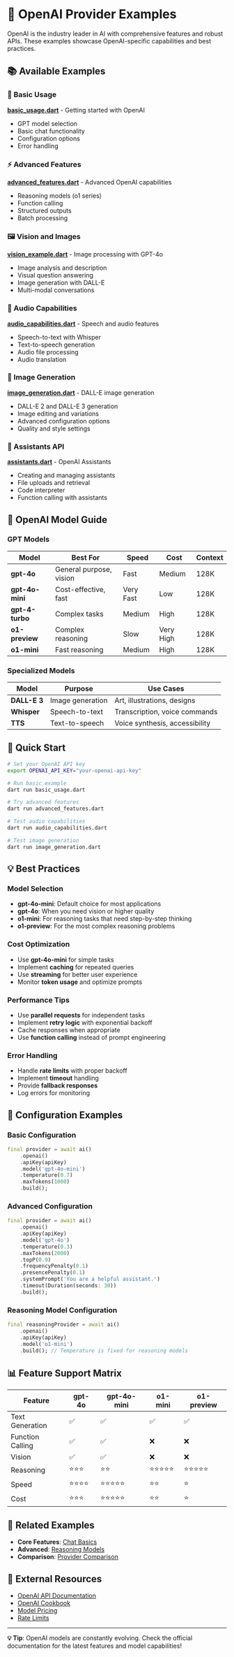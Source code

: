 # 🔵 OpenAI Provider Examples

OpenAI is the industry leader in AI with comprehensive features and robust APIs. These examples showcase OpenAI-specific capabilities and best practices.

## 📚 Available Examples

### 🚀 Basic Usage
**[basic_usage.dart](basic_usage.dart)** - Getting started with OpenAI
- GPT model selection
- Basic chat functionality
- Configuration options
- Error handling

### ⚡ Advanced Features
**[advanced_features.dart](advanced_features.dart)** - Advanced OpenAI capabilities
- Reasoning models (o1 series)
- Function calling
- Structured outputs
- Batch processing

### 🖼️ Vision and Images
**[vision_example.dart](vision_example.dart)** - Image processing with GPT-4o
- Image analysis and description
- Visual question answering
- Image generation with DALL-E
- Multi-modal conversations

### 🎵 Audio Capabilities
**[audio_capabilities.dart](audio_capabilities.dart)** - Speech and audio features
- Speech-to-text with Whisper
- Text-to-speech generation
- Audio file processing
- Audio translation

### 🎨 Image Generation
**[image_generation.dart](image_generation.dart)** - DALL-E image generation
- DALL-E 2 and DALL-E 3 generation
- Image editing and variations
- Advanced configuration options
- Quality and style settings

### 🤖 Assistants API
**[assistants.dart](assistants.dart)** - OpenAI Assistants
- Creating and managing assistants
- File uploads and retrieval
- Code interpreter
- Function calling with assistants

## 🎯 OpenAI Model Guide

### GPT Models

| Model | Best For | Speed | Cost | Context |
|-------|----------|-------|------|---------|
| **gpt-4o** | General purpose, vision | Fast | Medium | 128K |
| **gpt-4o-mini** | Cost-effective, fast | Very Fast | Low | 128K |
| **gpt-4-turbo** | Complex tasks | Medium | High | 128K |
| **o1-preview** | Complex reasoning | Slow | Very High | 128K |
| **o1-mini** | Fast reasoning | Medium | High | 128K |

### Specialized Models

| Model | Purpose | Use Cases |
|-------|---------|-----------|
| **DALL-E 3** | Image generation | Art, illustrations, designs |
| **Whisper** | Speech-to-text | Transcription, voice commands |
| **TTS** | Text-to-speech | Voice synthesis, accessibility |

## 🚀 Quick Start

```bash
# Set your OpenAI API key
export OPENAI_API_KEY="your-openai-api-key"

# Run basic example
dart run basic_usage.dart

# Try advanced features
dart run advanced_features.dart

# Test audio capabilities
dart run audio_capabilities.dart

# Test image generation
dart run image_generation.dart
```

## 💡 Best Practices

### Model Selection
- **gpt-4o-mini**: Default choice for most applications
- **gpt-4o**: When you need vision or higher quality
- **o1-mini**: For reasoning tasks that need step-by-step thinking
- **o1-preview**: For the most complex reasoning problems

### Cost Optimization
- Use **gpt-4o-mini** for simple tasks
- Implement **caching** for repeated queries
- Use **streaming** for better user experience
- Monitor **token usage** and optimize prompts

### Performance Tips
- Use **parallel requests** for independent tasks
- Implement **retry logic** with exponential backoff
- Cache responses when appropriate
- Use **function calling** instead of prompt engineering

### Error Handling
- Handle **rate limits** with proper backoff
- Implement **timeout** handling
- Provide **fallback responses**
- Log errors for monitoring

## 🔧 Configuration Examples

### Basic Configuration
```dart
final provider = await ai()
    .openai()
    .apiKey(apiKey)
    .model('gpt-4o-mini')
    .temperature(0.7)
    .maxTokens(1000)
    .build();
```

### Advanced Configuration
```dart
final provider = await ai()
    .openai()
    .apiKey(apiKey)
    .model('gpt-4o')
    .temperature(0.3)
    .maxTokens(2000)
    .topP(0.9)
    .frequencyPenalty(0.1)
    .presencePenalty(0.1)
    .systemPrompt('You are a helpful assistant.')
    .timeout(Duration(seconds: 30))
    .build();
```

### Reasoning Model Configuration
```dart
final reasoningProvider = await ai()
    .openai()
    .apiKey(apiKey)
    .model('o1-mini')
    .build(); // Temperature is fixed for reasoning models
```

## 📊 Feature Support Matrix

| Feature | gpt-4o | gpt-4o-mini | o1-mini | o1-preview |
|---------|--------|-------------|---------|------------|
| Text Generation | ✅ | ✅ | ✅ | ✅ |
| Function Calling | ✅ | ✅ | ❌ | ❌ |
| Vision | ✅ | ✅ | ❌ | ❌ |
| Reasoning | ⭐⭐⭐ | ⭐⭐ | ⭐⭐⭐⭐⭐ | ⭐⭐⭐⭐⭐ |
| Speed | ⭐⭐⭐⭐ | ⭐⭐⭐⭐⭐ | ⭐⭐ | ⭐ |
| Cost | ⭐⭐⭐ | ⭐⭐⭐⭐⭐ | ⭐⭐ | ⭐ |

## 🔗 Related Examples

- **Core Features**: [Chat Basics](../../02_core_features/chat_basics.dart)
- **Advanced**: [Reasoning Models](../../03_advanced_features/reasoning_models.dart)
- **Comparison**: [Provider Comparison](../../01_getting_started/provider_comparison.dart)

## 📖 External Resources

- [OpenAI API Documentation](https://platform.openai.com/docs)
- [OpenAI Cookbook](https://cookbook.openai.com/)
- [Model Pricing](https://openai.com/pricing)
- [Rate Limits](https://platform.openai.com/docs/guides/rate-limits)

---

**💡 Tip**: OpenAI models are constantly evolving. Check the official documentation for the latest features and model capabilities!
